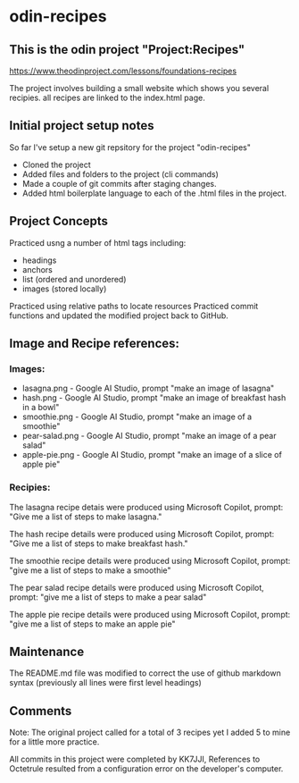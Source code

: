 # odin-recipes
 
## This is the odin project "Project:Recipes"
 
 https://www.theodinproject.com/lessons/foundations-recipes

 The project involves building a small website which shows you several recipies.
 all recipes are linked to the index.html page.


## Initial project setup notes

 So far I've setup a new git repsitory for the project "odin-recipes"
 - Cloned the project
 - Added files and folders to the project (cli commands)
 - Made a couple of git commits after staging changes.
 - Added html boilerplate language to each of the .html files in the project.

## Project Concepts

 Practiced usng a number of html tags including:
 - headings
 - anchors
 - list (ordered and unordered)
 - images (stored locally)

 Practiced using relative paths to locate resources
 Practiced commit functions and updated the modified project back to GitHub.

## Image and Recipe references:

 ### Images:
 - lasagna.png - Google AI Studio, prompt "make an image of lasagna"
 - hash.png - Google AI Studio, prompt "make an image of breakfast hash in a bowl"
 - smoothie.png - Google AI Studio, prompt "make an image of a smoothie"
 - pear-salad.png - Google AI Studio, prompt "make an image of a pear salad"
 - apple-pie.png - Google AI Studio, prompt "make an image of a slice of apple pie"

### Recipies:
 The lasagna recipe detais were produced using Microsoft Copilot,
 prompt: "Give me a list of steps to make lasagna."

 The hash recipe details were produced using Microsoft Copilot,
 prompt: "Give me a list of steps to make breakfast hash."

 The smoothie recipe details were produced using Microsoft Copilot,
 prompt: "give me a list of steps to make a smoothie"

 The pear salad recipe details were produced using Microsoft Copilot,
 prompt: "give me a list of steps to make a pear salad"

 The apple pie recipe details were produced using Microsoft Copilot,
 prompt: "give me a list of steps to make an apple pie"

## Maintenance

  The README.md file was modified to correct the use of github markdown syntax (previously all lines were first level headings)

## Comments

 Note: The original project called for a total of 3 recipes yet I added 5
 to mine for a little more practice.

 All commits in this project were completed by KK7JJI, References to Octetrule 
 resulted from a configuration error on the developer's computer.